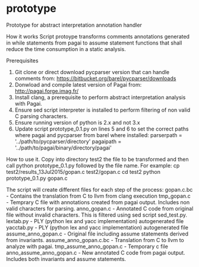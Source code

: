 # prototype
Prototype for abstract interpretation annotation handler

How it works
Script protoype transforms comments annotations generated in while statements from pagai to assume statement functions that shall reduce the time consumption in a static analysis.

Prerequisites
1. Git clone or direct download pycparser version that can handle comments from: https://bitbucket.org/barel/pycparser/downloads
2. Donwload and compile latest version of Pagai from: http://pagai.forge.imag.fr/
3. Install clang, a prerequisite to perform abstract interpretation analysis with Pagai.
4. Ensure sed script interpreter is installed to perform filtering of non valid C parsing characters.
5. Ensure running version of python is 2.x and not 3.x
6. Update script prototype_0.1.py on lines 5 and 6 to set the correct paths where pagai and pycparser from barel where installed:
 parserpath = '../path/to/pycparser/directory'
 pagaipath = '../path/to/pagai/binary/directory/pagai'

How to use it.
Copy into directory test2 the file to be transformed and then call python prototype_0.1.py followed by the file name.
For example:
 cp test2/results_13Jul2015/gopan.c test2/gopan.c
 cd test2
 python prototype_0.1.py gopan.c

The script will create different files for each step of the process:
 gopan.c.bc - Contains the translation from C to llvm from clang execution
 tmp_gopan.c - Temprary C file with annotations created from pagai output. Includes non valid characters for parsing.
 anno_gopan.c - Annotated C code from original file without invalid characters. This is filtered using sed script sed_test.py.
 lextab.py - PLY (python lex and yacc implementation) autogenerated file
 yacctab.py - PLY (python lex and yacc implementation) autogenerated file
 assume_anno_gopan.c - Original file including assume statements derived from invariants.
 assume_anno_gopan.c.bc - Translation from C to llvm to analyze with pagai.
 tmp_assume_anno_gopan.c - Temporary c file
 anno_assume_anno_gopan.c - New annotated C code from pagai output. Includes both invariants and assume statements.